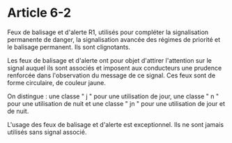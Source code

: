 # Article 6-2

Feux de balisage et d'alerte R1, utilisés pour compléter la signalisation permanente de danger, la signalisation avancée des régimes de priorité et le balisage permanent. Ils sont clignotants.

Les feux de balisage et d'alerte ont pour objet d'attirer l'attention sur le signal auquel ils sont associés et imposent aux conducteurs une prudence renforcée dans l'observation du message de ce signal. Ces feux sont de forme circulaire, de couleur jaune.

On distingue : une classe " j " pour une utilisation de jour, une classe " n " pour une utilisation de nuit et une classe " jn " pour une utilisation de jour et de nuit.

L'usage des feux de balisage et d'alerte est exceptionnel. Ils ne sont jamais utilisés sans signal associé.
